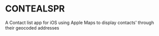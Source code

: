 # CONTEALSPR
A Contact list app for iOS using Apple Maps to display contacts' through their geocoded addresses
